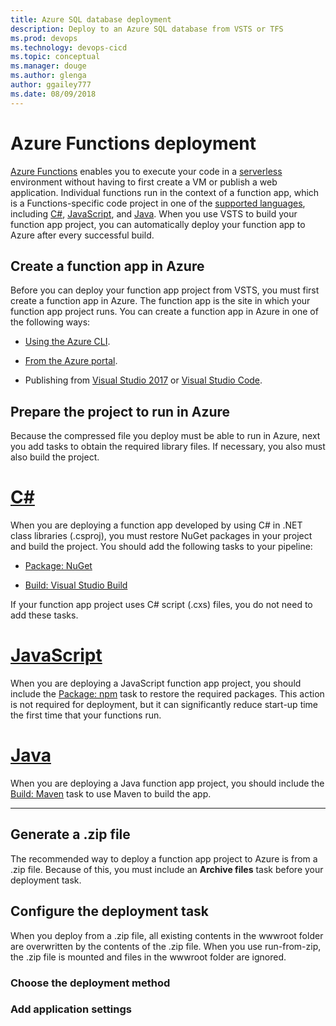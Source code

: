 ```yaml
---
title: Azure SQL database deployment
description: Deploy to an Azure SQL database from VSTS or TFS
ms.prod: devops
ms.technology: devops-cicd
ms.topic: conceptual
ms.manager: douge
ms.author: glenga
author: ggailey777
ms.date: 08/09/2018
---
```


# Azure Functions deployment

[Azure Functions](https://docs.microsoft.com/azure/azure-functions/functions-overview) enables you to execute your code in a [serverless](https://azure.microsoft.com/overview/serverless-computing/) environment without having to first create a VM or publish a web application. Individual functions run in the context of a function app, which is a Functions-specific code project in one of the [supported languages](https://docs.microsoft.com/azure/azure-functions/supported-languages), including [C#](#tab/csharp), [JavaScript](#tab/javascript), and [Java](#tab/java). When you use VSTS to build your function app project, you can automatically deploy your function app to Azure after every successful build.  

<!--note I am not going to even mention the built-in CI that's part of App Service :^) -->

## Create a function app in Azure

Before you can deploy your function app project from VSTS, you must first create a function app in Azure. The function app is the site in which your function app project runs. You can create a function app in Azure in one of the following ways:

* [Using the Azure CLI](https://docs.microsoft.com/azure/azure-functions/scripts/functions-cli-create-serverless).

* [From the Azure portal](https://docs.microsoft.com/azure/azure-functions/functions-create-first-azure-function#create-a-function-app).

* Publishing from [Visual Studio 2017](https://docs.microsoft.com/azure/azure-functions/functions-develop-vs#publish-to-azure) or [Visual Studio Code](https://code.visualstudio.com/tutorials/functions-extension/deploy-app).

## Prepare the project to run in Azure

Because the compressed file you deploy must be able to run in Azure, next you add tasks to obtain the required library files. If necessary, you also must also build the project.  

# [C#](#tab/csharp)

When you are deploying a function app developed by using C# in .NET class libraries (.csproj), you must restore NuGet packages in your project and build the project. You should add the following tasks to your pipeline:

* [Package: NuGet](../tasks/package/nuget.md)

* [Build: Visual Studio Build](../tasks/build/visual-studio-build.md)

If your function app project uses C# script (.cxs) files, you do not need to add these tasks. 

# [JavaScript](#tab/javascript)

When you are deploying a JavaScript function app project, you should include the [Package: npm](../tasks/package/npm.md) task to restore the required packages. This action is not required for deployment, but it can significantly reduce start-up time the first time that your functions run.

# [Java](#tab/java)

When you are deploying a Java function app project, you should include the [Build: Maven](../tasks/build/maven.md) task to use Maven to build the app. 

<!-- Need to verify that this is actually true -->

---

## Generate a .zip file

The recommended way to deploy a function app project to Azure is from a .zip file. Because of this, you must include an **Archive files** task before your deployment task.  

## Configure the deployment task

When you deploy from a .zip file, all existing contents in the wwwroot folder are overwritten by the contents of the .zip file. When you use run-from-zip, the .zip file is mounted and files in the wwwroot folder are ignored.

### Choose the deployment method

### Add application settings

